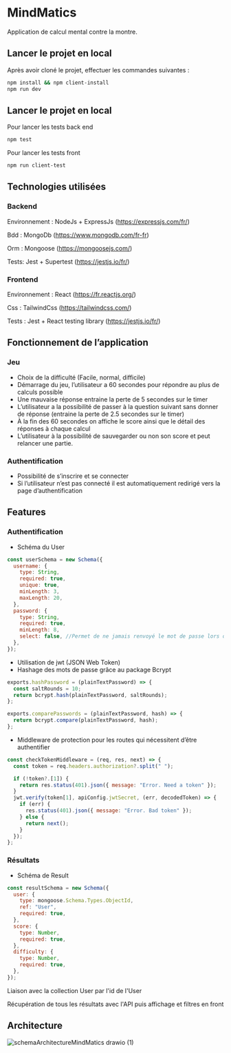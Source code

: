 # MindMatics

Application de calcul mental contre la montre.

## Lancer le projet en local

Après avoir cloné le projet, effectuer les commandes suivantes : 

```bash
npm install && npm client-install
npm run dev
```
## Lancer le projet en local

Pour lancer les tests back end
```bash
npm test
```
Pour lancer les tests front 
```bash
npm run client-test
```

## Technologies utilisées

### Backend

Environnement : NodeJs + ExpressJs (https://expressjs.com/fr/)

Bdd : MongoDb (https://www.mongodb.com/fr-fr)

Orm : Mongoose (https://mongoosejs.com/)

Tests: Jest + Supertest (https://jestjs.io/fr/)

### Frontend

Environnement : React (https://fr.reactjs.org/)

Css : TailwindCss (https://tailwindcss.com/)

Tests : Jest + React testing library (https://jestjs.io/fr/)

## Fonctionnement de l’application

### Jeu

- Choix de la difficulté (Facile, normal, difficile)
- Démarrage du jeu, l’utilisateur a 60 secondes pour répondre au plus de calculs possible
- Une mauvaise réponse entraine la perte de 5 secondes sur le timer
- L’utilisateur a la possibilité de passer à la question suivant sans donner de réponse (entraine la perte de 2.5 secondes sur le timer)
- À la fin des 60 secondes on affiche le score ainsi que le détail des réponses à chaque calcul
- L’utilisateur à la possibilité de sauvegarder ou non son score et peut relancer une partie.

### Authentification

- Possibilité de s’inscrire et se connecter
- Si l’utilisateur n’est pas connecté il est automatiquement redirigé vers la page d’authentification

## Features

### Authentification

- Schéma du User

```jsx
const userSchema = new Schema({
  username: {
    type: String,
    required: true,
    unique: true,
    minLength: 3,
    maxLength: 20,
  },
  password: {
    type: String,
    required: true,
    minLength: 8,
    select: false, //Permet de ne jamais renvoyé le mot de passe lors d'une requête
  },
});
```

- Utilisation de jwt (JSON Web Token)
- Hashage des mots de passe grâce au package Bcrypt

```jsx
exports.hashPassword = (plainTextPassword) => {
  const saltRounds = 10;
  return bcrypt.hash(plainTextPassword, saltRounds);
};

exports.comparePasswords = (plainTextPassword, hash) => {
  return bcrypt.compare(plainTextPassword, hash);
};
```

- Middleware de protection pour les routes qui nécessitent d’être authentifier

```jsx
const checkTokenMiddleware = (req, res, next) => {
  const token = req.headers.authorization?.split(" ");

  if (!token?.[1]) {
    return res.status(401).json({ message: "Error. Need a token" });
  }
  jwt.verify(token[1], apiConfig.jwtSecret, (err, decodedToken) => {
    if (err) {
      res.status(401).json({ message: "Error. Bad token" });
    } else {
      return next();
    }
  });
};
```

### Résultats

- Schéma de Result

```jsx
const resultSchema = new Schema({
  user: {
    type: mongoose.Schema.Types.ObjectId,
    ref: "User",
    required: true,
  },
  score: {
    type: Number,
    required: true,
  },
  difficulty: {
    type: Number,
    required: true,
  },
});
```
Liaison avec la collection User par l'id de l'User

Récupération de tous les résultats avec l'API puis affichage et filtres en front

## Architecture

![schemaArchitectureMindMatics drawio (1)](https://user-images.githubusercontent.com/56965488/210797639-98bb729b-f5e5-422b-ad3a-6422706c6d21.png)

